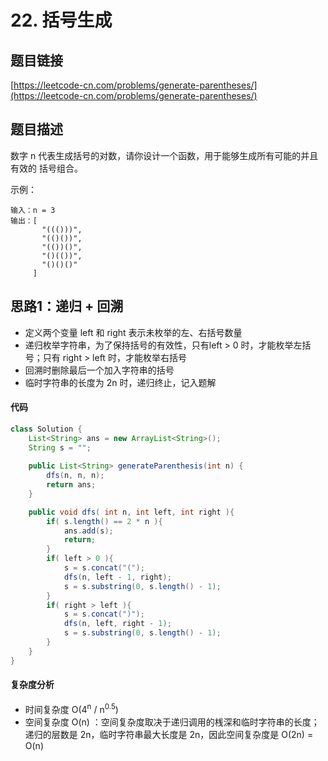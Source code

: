 # 22. 括号生成

## 题目链接
[https://leetcode-cn.com/problems/generate-parentheses/](https://leetcode-cn.com/problems/generate-parentheses/)

## 题目描述
数字 n 代表生成括号的对数，请你设计一个函数，用于能够生成所有可能的并且 有效的 括号组合。

示例：
```
输入：n = 3
输出：[
       "((()))",
       "(()())",
       "(())()",
       "()(())",
       "()()()"
     ]
```

## 思路1：递归 + 回溯
 - 定义两个变量 left 和 right 表示未枚举的左、右括号数量
 - 递归枚举字符串，为了保持括号的有效性，只有left > 0 时，才能枚举左括号；只有 right > left 时，才能枚举右括号
 - 回溯时删除最后一个加入字符串的括号
 - 临时字符串的长度为 2n 时，递归终止，记入题解

#### 代码
```java
class Solution {
    List<String> ans = new ArrayList<String>();
    String s = "";
    
    public List<String> generateParenthesis(int n) {
        dfs(n, n, n);
        return ans;
    }

    public void dfs( int n, int left, int right ){
        if( s.length() == 2 * n ){
            ans.add(s);
            return; 
        }
        if( left > 0 ){
            s = s.concat("(");
            dfs(n, left - 1, right);
            s = s.substring(0, s.length() - 1);
        }
        if( right > left ){
            s = s.concat(")");
            dfs(n, left, right - 1);
            s = s.substring(0, s.length() - 1);
        }
    }
}
```

#### 复杂度分析
 - 时间复杂度 O(4<sup>n</sup> / n<sup>0.5</sup>)
 - 空间复杂度 O(n) ：空间复杂度取决于递归调用的桟深和临时字符串的长度；递归的层数是 2n，临时字符串最大长度是 2n，因此空间复杂度是 O(2n) = O(n)